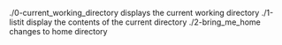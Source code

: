 ./0-current_working_directory displays the current working directory
./1-listit display the contents of the current directory
./2-bring_me_home changes to home directory
